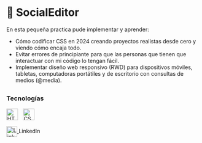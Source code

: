 # 👋 SocialEditor
En esta pequeña practica pude implementar y aprender:
- Cómo codificar CSS en 2024 creando proyectos realistas desde cero y viendo cómo encaja todo.
- Evitar errores de principiante para que las personas que tienen que interactuar con mi código lo tengan fácil.
- Implementar diseño web responsivo (RWD) para dispositivos móviles, tabletas, computadoras portátiles y de escritorio con consultas de medios (@media).

## 

### Tecnologías

<img align="left" alt="HTML" width="30px" style="padding-right:10px;" src="https://cdn.jsdelivr.net/gh/devicons/devicon/icons/html5/html5-plain.svg" />
<img align="left" alt="CSS" width="30px" style="padding-right:10px;" src="https://cdn.jsdelivr.net/gh/devicons/devicon/icons/css3/css3-plain.svg" />
<br />

## 

   <a href="https://www.linkedin.com/in/dmmtapia/" target="blank">
    <img align="center" src="https://encrypted-tbn0.gstatic.com/images?q=tbn:ANd9GcS2Wb7G67EcR44qT3KQLlLzI1Fna_L2lPXfTI1sx8_z2w&s" alt="LinkedIndmmtapia" height="28px" width="28px" />
  </a>
LinkedIn
 
